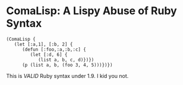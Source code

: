 # ComaLisp: A Lispy Abuse of Ruby Syntax

    (ComaLisp {
       (let [:a,1], [:b, 2] {
          (defun [:foo,:a,:b,:c] {
             (let [:d, 6] {
                (list a, b, c, d)})})
          (p (list a, b, (foo 3, 4, 5)))})})


This is _VALID_ Ruby syntax under 1.9. I kid you not.